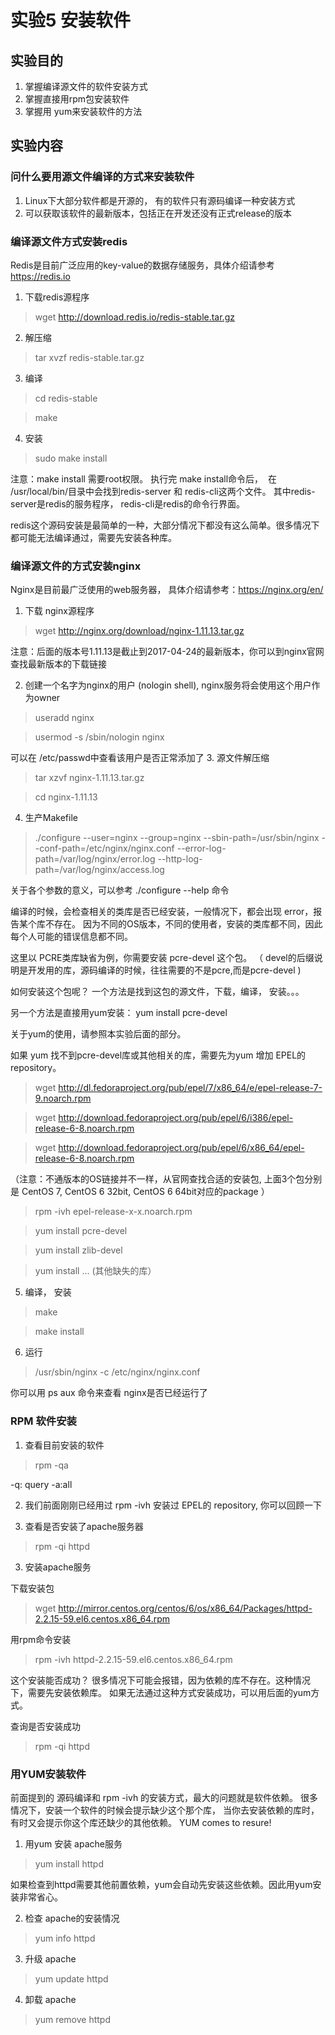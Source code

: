 # 实验5 安装软件
## 实验目的
1. 掌握编译源文件的软件安装方式
2. 掌握直接用rpm包安装软件
3. 掌握用 yum来安装软件的方法
## 实验内容
### 问什么要用源文件编译的方式来安装软件
1. Linux下大部分软件都是开源的， 有的软件只有源码编译一种安装方式
2. 可以获取该软件的最新版本，包括正在开发还没有正式release的版本

### 编译源文件方式安装redis
Redis是目前广泛应用的key-value的数据存储服务，具体介绍请参考 https://redis.io
1. 下载redis源程序
> wget http://download.redis.io/redis-stable.tar.gz
2. 解压缩
> tar xvzf redis-stable.tar.gz
3. 编译
> cd redis-stable

> make
4. 安装 
> sudo make install 

注意：make install 需要root权限。 
执行完 make install命令后，  在 /usr/local/bin/目录中会找到redis-server 和 redis-cli这两个文件。 其中redis-server是redis的服务程序， redis-cli是redis的命令行界面。

redis这个源码安装是最简单的一种，大部分情况下都没有这么简单。很多情况下都可能无法编译通过，需要先安装各种库。

### 编译源文件的方式安装nginx
Nginx是目前最广泛使用的web服务器， 具体介绍请参考：https://nginx.org/en/
1. 下载 nginx源程序
> wget http://nginx.org/download/nginx-1.11.13.tar.gz    

注意：后面的版本号1.11.13是截止到2017-04-24的最新版本，你可以到nginx官网查找最新版本的下载链接

2. 创建一个名字为nginx的用户 (nologin shell),  nginx服务将会使用这个用户作为owner
> useradd nginx

> usermod -s /sbin/nologin nginx

可以在 /etc/passwd中查看该用户是否正常添加了
3. 源文件解压缩
> tar xzvf nginx-1.11.13.tar.gz

> cd nginx-1.11.13 
4. 生产Makefile
> ./configure --user=nginx --group=nginx --sbin-path=/usr/sbin/nginx --conf-path=/etc/nginx/nginx.conf --error-log-path=/var/log/nginx/error.log --http-log-path=/var/log/nginx/access.log

关于各个参数的意义，可以参考 ./configure --help 命令

编译的时候，会检查相关的类库是否已经安装，一般情况下，都会出现 error，报告某个库不存在。 因为不同的OS版本，不同的使用者，安装的类库都不同，因此每个人可能的错误信息都不同。

这里以 PCRE类库缺省为例，你需要安装 pcre-devel 这个包。  （ devel的后缀说明是开发用的库，源码编译的时候，往往需要的不是pcre,而是pcre-devel )

如何安装这个包呢？ 一个方法是找到这包的源文件，下载，编译， 安装。。。  

另一个方法是直接用yum安装： yum install pcre-devel 

关于yum的使用，请参照本实验后面的部分。 

如果 yum 找不到pcre-devel库或其他相关的库，需要先为yum 增加 EPEL的repository。

> wget http://dl.fedoraproject.org/pub/epel/7/x86_64/e/epel-release-7-9.noarch.rpm 

> wget http://download.fedoraproject.org/pub/epel/6/i386/epel-release-6-8.noarch.rpm

> wget http://download.fedoraproject.org/pub/epel/6/x86_64/epel-release-6-8.noarch.rpm
 
 （注意：不通版本的OS链接并不一样，从官网查找合适的安装包, 上面3个包分别是 CentOS 7, CentOS 6 32bit, CentOS 6 64bit对应的package ）
 
> rpm -ivh epel-release-x-x.noarch.rpm

> yum install pcre-devel

> yum install zlib-devel

> yum install ... (其他缺失的库）
5. 编译， 安装
> make 

> make install

6. 运行
> /usr/sbin/nginx -c /etc/nginx/nginx.conf

你可以用 ps aux 命令来查看 nginx是否已经运行了

### RPM 软件安装
1. 查看目前安装的软件
> rpm -qa   

-q: query  -a:all

2. 我们前面刚刚已经用过 rpm -ivh 安装过 EPEL的 repository, 你可以回顾一下

2. 查看是否安装了apache服务器
> rpm -qi httpd

3. 安装apache服务

下载安装包
> wget http://mirror.centos.org/centos/6/os/x86_64/Packages/httpd-2.2.15-59.el6.centos.x86_64.rpm

用rpm命令安装
> rpm -ivh httpd-2.2.15-59.el6.centos.x86_64.rpm

这个安装能否成功？ 很多情况下可能会报错，因为依赖的库不存在。这种情况下，需要先安装依赖库。 
如果无法通过这种方式安装成功，可以用后面的yum方式。

查询是否安装成功
> rpm -qi httpd

### 用YUM安装软件
前面提到的 源码编译和 rpm -ivh 的安装方式，最大的问题就是软件依赖。 很多情况下，安装一个软件的时候会提示缺少这个那个库， 当你去安装依赖的库时，有时又会提示你这个库还缺少的其他依赖。 YUM comes to resure!

1. 用yum 安装 apache服务
> yum install httpd

如果检查到httpd需要其他前置依赖，yum会自动先安装这些依赖。因此用yum安装非常省心。

2. 检查 apache的安装情况
> yum info httpd

3. 升级 apache
> yum update httpd

4. 卸载 apache
> yum remove httpd











